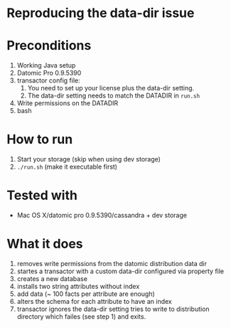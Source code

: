 Reproducing the data-dir issue
==============================

Preconditions
=============

1. Working Java setup 
2. Datomic Pro 0.9.5390
3. transactor config file: 
   1. You need to set up your license plus the data-dir setting.
   2. The data-dir setting needs to match the DATADIR in `run.sh`
4. Write permissions on the DATADIR    
5. bash


How to run
==========

1. Start your storage (skip when using dev storage)
2. ```./run.sh``` (make it executable first)

Tested with
===========
* Mac OS X/datomic pro 0.9.5390/cassandra + dev storage

What it does
============
1. removes write permissions from the datomic distribution data dir
2. startes a transactor with a custom data-dir configured via property file
3. creates a new database
4. installs two string attributes without index
5. add data (~ 100 facts per attribute are enough)
6. alters the schema for each attribute to have an index
7. transactor ignores the data-dir setting tries to write to distribution directory which failes (see step 1) and exits.





